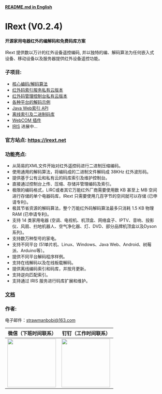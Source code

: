 __[README.md in English](https://github.com/irext/irext/blob/master/README.md)__

# IRext (V0.2.4)

#### 开源家用电器红外的编解码和免费码库方案

  IRext 提供数以万计的红外设备遥控编码, 并以独特的编、解码算法为任何嵌入式设备、移动设备以及服务器提供红外设备遥控功能。

### 子项目:
- [核心编码/解码算法](https://github.com/irext/irext-core)
- [红外码索引服务私有云版本](https://github.com/irext/private-server)
- [红外码管理控制台私有云版本](https://github.com/irext/private-console)
- [各种平台的解码示例](https://github.com/irext/irext-examples)
- [Java Web索引 API](https://github.com/irext/irext-web-api)
- [离线索引及二进制码库](https://github.com/irext/database)
- [WebCOM 插件](https://github.com/irext/irext-web-com)
- [IRIS]() 进展中...


### 官方站点: https://irext.net


### 功能亮点:
- 从简易的XML文件开始对红外遥控码进行二进制压缩编码。
- 使用通用的解码算法，将编码成的二进制文件解码成 38KHz 红外波形码。
- 提供基于公有云和私有云的码库索引及维护控制台。
- 直接通过控制台上传、压缩、存储并管理编码及索引。
- 极限的编码格式，LIRC或者其它万能红外厂商需要使用数 KB 甚至上 MB 空间进行存储的单个电器码库，IRext 只需要使用几百字节的空间就可以存储 (已申请专利)。
- 极其节省资源的解码算法，整个万能红外码解码算法最多只消耗 1.5 KB 物理 RAM (已申请专利)。
- 支持 14 类家用电器 (空调、电视机、机顶盒、网络盒子、IPTV、音响、投影仪、风扇、扫地机器人、空气净化器、灯、DVD、部分品牌机顶盒以及Dyson系列)。
- 支持数万种型号的家电。
- 支持不同平台 (51单片机、Linux、Windows、Java Web、Android、树莓派、Arduino等）。
- 提供不同平台解码程序样例。
- 支持在线解码以及在线板载解码。
- 提供离线编码索引和码库，并按月更新。
- 支持逆向匹配索引。
- 支持通过 IRIS 服务进行码库扩展和维护。

### [文档](https://irext.net/doc/)


### 作者: 

电子邮件：strawmanbobi@163.com

微信（下班时间联系）                     |  钉钉（工作时间联系）
:-------------------------:|:-------------------------:
<img src="https://github.com/irext/irext/blob/master/wx_qr.png" align="left" height="160" width="160">  |  <img src="https://github.com/irext/irext/blob/master/author_dingding.png" align="left" height="160" width="160">

